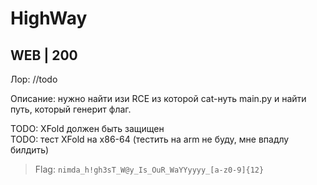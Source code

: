 # HighWay
## WEB | 200

Лор: //todo  

Описание: нужно найти изи RCE из которой cat-нуть main.py и найти путь, который генерит флаг.  

TODO: XFold должен быть защищен  
TODO: тест XFold на x86-64 (тестить на arm не буду, мне впадлу билдить)  

> Flag: `nimda_h!gh3sT_W@y_Is_OuR_WaYYyyyy_[a-z0-9]{12}`
